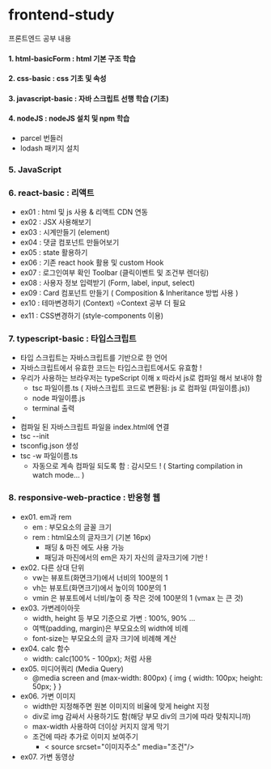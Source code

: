 # frontend-study
프론트엔드 공부 내용
#### 1. html-basicForm : html 기본 구조 학습

#### 2. css-basic : css 기초 및 속성

#### 3. javascript-basic : 자바 스크립트 선행 학습 (기초)

#### 4. nodeJS : nodeJS 설치 및 npm 학습
- parcel 번들러
- lodash 패키지 설치

### 5. JavaScript

### 6. react-basic : 리액트
- ex01 : html 및 js 사용 & 리액트 CDN 연동
- ex02 : JSX 사용해보기
- ex03 : 시계만들기 (element)
- ex04 : 댓글 컴포넌트 만들어보기
- ex05 : state 활용하기
- ex06 : 기존 react hook 활용 및 custom Hook
- ex07 : 로그인여부 확인 Toolbar (클릭이벤트 및 조건부 렌더링)
- ex08 : 사용자 정보 입력받기 (Form, label, input, select)
- ex09 : Card 컴포넌트 만들기 ( Composition & Inheritance 방법 사용 )
- ex10 : 테마변경하기 (Context) ⭐Context 공부 더 필요
- ex11 : CSS변경하기 (style-components 이용)

### 7. typescript-basic : 타입스크립트
  - 타입 스크립트는 자바스크립트를 기반으로 한 언어
  - 자바스크립트에서 유효한 코드는 타입스크립트에서도 유효함 !
  - 우리가 사용하는 브라우저는 typeScript 이해 x 따라서 js로 컴파일 해서 보내야 함
      - tsc 파일이름.ts ( 자바스크립트 코드로 변환됨: js 로 컴파일 (파일이름.js))
      - node 파일이름.js
      - terminal 출력
  - <script src="파일이름.js" defer></script>
  - 컴파일 된 자바스크립트 파일을 index.html에 연결
  - tsc --init
  - tsconfig.json 생성
  - tsc -w 파일이름.ts
    - 자동으로 계속 컴파일 되도록 함 : 감시모드 ! ( Starting compilation in watch mode... )
    
### 8. responsive-web-practice : 반응형 웹
- ex01. em과 rem
  - em : 부모요소의 글꼴 크기
  - rem : html요소의 글자크기 (기본 16px)
    - 패딩 & 마진 에도 사용 가능
    - 패딩과 마진에서의 em은 자기 자신의 글자크기에 기반 !
- ex02. 다른 상대 단위
  - vw는 뷰포트(화면크기)에서 너비의 100분의 1
  - vh는 뷰포트(화면크기)에서 높이의 100분의 1
  - vmin 은 뷰포트에서 너비/높이 중 작은 것에 100분의 1 (vmax 는 큰 것)
- ex03. 가변레이아웃
  - width, height 등 부모 기준으로 가변 : 100%, 90% ...
  - 여백(padding, margin)은 부모요소의 width에 비례
  - font-size는 부모요소의 글자 크기에 비례해 계산
- ex04. calc 함수
  - width: calc(100% - 100px); 처럼 사용
- ex05. 미디어쿼리 (Media Query)
  - @media screen and (max-width: 800px) {
        img {
          width: 100px;
          height: 50px;
        }
      }
- ex06. 가변 이미지
  - width만 지정해주면 원본 이미지의 비율에 맞게 height 지정
  - div로 img 감싸서 사용하기도 함(해당 부모 div의 크기에 따라 맞춰지니까)
  - max-width 사용하여 더이상 커지지 않게 막기
  - 조건에 따라 추가로 이미지 보여주기
    - < source srcset="이미지주소"  media="조건"/>
- ex07. 가변 동영상
